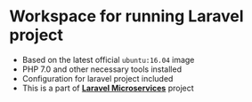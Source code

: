# Workspace for running Laravel project

- Based on the latest official `ubuntu:16.04` image
- PHP 7.0 and other necessary tools installed
- Configuration for laravel project included
- This is a part of **[Laravel Microservices](https://github.com/FramgiaDockerTeam/laravel-microservices)** project
